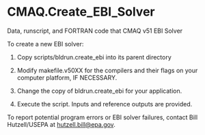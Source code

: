 # CMAQ.Create_EBI_Solver
Data, runscript, and FORTRAN code that CMAQ v51 EBI Solver

To create a new EBI solver:

1) Copy scripts/bldrun.create_ebi into its parent directory

2) Modify makefile.v50XX for the compilers and their flags on your computer platform, IF NECESSARY.

3) Change the copy of bldrun.create_ebi for your application.

3) Execute the script. Inputs and reference outputs are provided.

To report potential program errors or EBI solver failures, contact Bill
Hutzell/USEPA at hutzell.bill@epa.gov.
